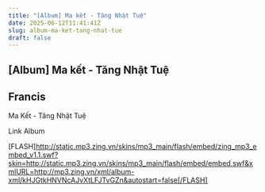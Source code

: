 ```yaml
---
title: "[Album] Ma kết - Tăng Nhật Tuệ"
date: 2025-06-12T11:41:41Z
slug: album-ma-ket-tang-nhat-tue
draft: false
---
```


## [Album] Ma kết - Tăng Nhật Tuệ

## Francis

Ma Kết - Tăng Nhật Tuệ
 
Link Album
 
[FLASH]http://static.mp3.zing.vn/skins/mp3_main/flash/embed/zing_mp3_embed_v1.1.swf?skin=http://static.mp3.zing.vn/skins/mp3_main/flash/embed/embed.swf&xmlURL=http://mp3.zing.vn/xml/album-xml/kHJGtkHNVNcAJvXtLFJTvGZn&autostart=false[/FLASH]